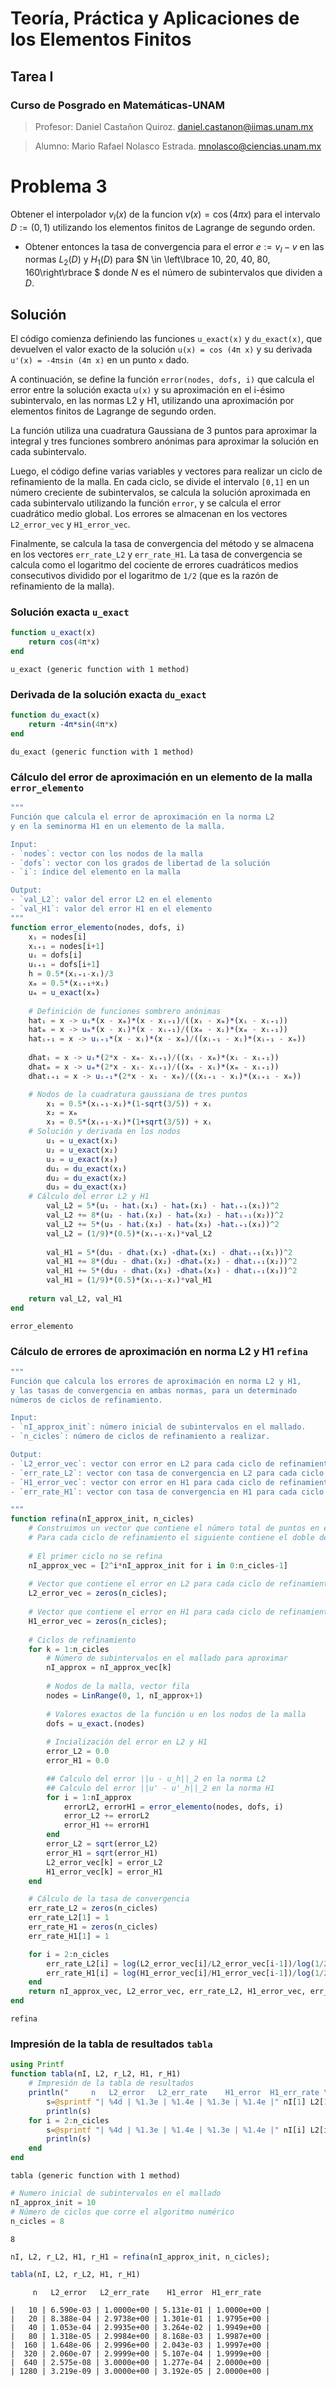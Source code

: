 # Teoría, Práctica y Aplicaciones de los Elementos Finitos
## Tarea I
### Curso de Posgrado en Matemáticas-UNAM

> Profesor: Daniel Castañon Quiroz. daniel.castanon@iimas.unam.mx

> Alumno: Mario Rafael Nolasco Estrada. mnolasco@ciencias.unam.mx

# Problema 3


Obtener el interpolador $v_I(x)$ de la funcion $v(x)= \cos(4\pi x)$ para el intervalo $D:= (0,1)$ utilizando los elementos finitos de Lagrange de segundo orden. 

* Obtener entonces la tasa de convergencia para el error $e:= v_I-v$ en las normas $L_2(D)$ y $H_1(D)$ para $N \in \left\lbrace 10, 20, 40, 80, 160\right\rbrace $ donde $N$ es el número de subintervalos que dividen a $D$.

## Solución

El código comienza definiendo las funciones `u_exact(x)` y `du_exact(x)`, que devuelven el valor exacto de la solución `u(x) = cos (4π x)` y su derivada `u'(x) = -4πsin (4π x)` en un punto `x` dado.

A continuación, se define la función `error(nodes, dofs, i)` que calcula el error entre la solución exacta `u(x)` y su aproximación en el i-ésimo subintervalo, en las normas L2 y H1, utilizando una aproximación por elementos finitos de Lagrange de segundo orden. 

La función utiliza una cuadratura Gaussiana de 3 puntos para aproximar la integral y tres funciones sombrero anónimas para aproximar la solución en cada subintervalo.

Luego, el código define varias variables y vectores para realizar un ciclo de refinamiento de la malla. En cada ciclo, se divide el intervalo `[0,1]` en un número creciente de subintervalos, se calcula la solución aproximada en cada subintervalo utilizando la función `error`, y se calcula el error cuadrático medio global. Los errores se almacenan en los vectores `L2_error_vec` y `H1_error_vec`.

Finalmente, se calcula la tasa de convergencia del método y se almacena en los vectores `err_rate_L2` y `err_rate_H1`. La tasa de convergencia se calcula como el logaritmo del cociente de errores cuadráticos medios consecutivos dividido por el logaritmo de `1/2` (que es la razón de refinamiento de la malla).

### Solución exacta `u_exact`


```julia
function u_exact(x)
    return cos(4π*x)
end
```




    u_exact (generic function with 1 method)



### Derivada de la solución exacta `du_exact`


```julia
function du_exact(x)
    return -4π*sin(4π*x)
end
```




    du_exact (generic function with 1 method)



### Cálculo del error de aproximación en un elemento de la malla `error_elemento`


```julia
"""
Función que calcula el error de aproximación en la norma L2
y en la seminorma H1 en un elemento de la malla.

Input:
- `nodes`: vector con los nodos de la malla
- `dofs`: vector con los grados de libertad de la solución
- `i`: índice del elemento en la malla

Output:
- `val_L2`: valor del error L2 en el elemento
- `val_H1`: valor del error H1 en el elemento
"""
function error_elemento(nodes, dofs, i)
    xᵢ = nodes[i]
    xᵢ₊₁ = nodes[i+1]
    uᵢ = dofs[i]
    uᵢ₊₁ = dofs[i+1]
    h = 0.5*(xᵢ₊₁-xᵢ)/3
    xₘ = 0.5*(xᵢ₊₁+xᵢ)
    uₘ = u_exact(xₘ)
    
    # Definición de funciones sombrero anónimas
    hatᵢ = x -> uᵢ*(x - xₘ)*(x - xᵢ₊₁)/((xᵢ - xₘ)*(xᵢ - xᵢ₊₁))
    hatₘ = x -> uₘ*(x - xᵢ)*(x - xᵢ₊₁)/((xₘ - xᵢ)*(xₘ - xᵢ₊₁))
    hatᵢ₊₁ = x -> uᵢ₊₁*(x - xᵢ)*(x - xₘ)/((xᵢ₊₁ - xᵢ)*(xᵢ₊₁ - xₘ))
    
    dhatᵢ = x -> uᵢ*(2*x - xₘ- xᵢ₊₁)/((xᵢ - xₘ)*(xᵢ - xᵢ₊₁))
    dhatₘ = x -> uₘ*(2*x - xᵢ- xᵢ₊₁)/((xₘ - xᵢ)*(xₘ - xᵢ₊₁))
    dhatᵢ₊₁ = x -> uᵢ₊₁*(2*x - xᵢ - xₘ)/((xᵢ₊₁ - xᵢ)*(xᵢ₊₁ - xₘ))

    # Nodos de la cuadratura gaussiana de tres puntos
        x₁ = 0.5*(xᵢ₊₁-xᵢ)*(1-sqrt(3/5)) + xᵢ
        x₂ = xₘ
        x₃ = 0.5*(xᵢ₊₁-xᵢ)*(1+sqrt(3/5)) + xᵢ
    # Solución y derivada en los nodos
        u₁ = u_exact(x₁)
        u₂ = u_exact(x₂)
        u₃ = u_exact(x₃)
        du₁ = du_exact(x₁)
        du₂ = du_exact(x₂)
        du₃ = du_exact(x₃)
    # Cálculo del error L2 y H1 
        val_L2 = 5*(u₁ - hatᵢ(x₁) - hatₘ(x₁) - hatᵢ₊₁(x₁))^2
        val_L2 += 8*(u₂ - hatᵢ(x₂) - hatₘ(x₂) - hatᵢ₊₁(x₂))^2
        val_L2 += 5*(u₃ - hatᵢ(x₃) - hatₘ(x₃) -hatᵢ₊₁(x₃))^2
        val_L2 = (1/9)*(0.5)*(xᵢ₊₁-xᵢ)*val_L2
        
        val_H1 = 5*(du₁ - dhatᵢ(x₁) -dhatₘ(x₁) - dhatᵢ₊₁(x₁))^2
        val_H1 += 8*(du₂ - dhatᵢ(x₂) -dhatₘ(x₂) - dhatᵢ₊₁(x₂))^2
        val_H1 += 5*(du₃ - dhatᵢ(x₃) -dhatₘ(x₃) - dhatᵢ₊₁(x₃))^2
        val_H1 = (1/9)*(0.5)*(xᵢ₊₁-xᵢ)*val_H1
        
    return val_L2, val_H1
end
```




    error_elemento



### Cálculo de errores de aproximación en norma L2 y H1 `refina`


```julia
"""
Función que calcula los errores de aproximación en norma L2 y H1,
y las tasas de convergencia en ambas normas, para un determinado
números de ciclos de refinamiento. 

Input:
- `nI_approx_init`: número inicial de subintervalos en el mallado.
- `n_cicles`: número de ciclos de refinamiento a realizar.

Output:
- `L2_error_vec`: vector con error en L2 para cada ciclo de refinamiento.
- `err_rate_L2`: vector con tasa de convergencia en L2 para cada ciclo de refinamiento.
- `H1_error_vec`: vector con error en H1 para cada ciclo de refinamiento.
- `err_rate_H1`: vector con tasa de convergencia en H1 para cada ciclo de refinamiento.

"""
function refina(nI_approx_init, n_cicles)
    # Construimos un vector que contiene el número total de puntos en el mallado.
    # Para cada ciclo de refinamiento el siguiente contiene el doble de puntos que el anterior
    
    # El primer ciclo no se refina
    nI_approx_vec = [2^i*nI_approx_init for i in 0:n_cicles-1]
    
    # Vector que contiene el error en L2 para cada ciclo de refinamiento
    L2_error_vec = zeros(n_cicles);
    
    # Vector que contiene el error en H1 para cada ciclo de refinamiento
    H1_error_vec = zeros(n_cicles);
    
    # Ciclos de refinamiento
    for k = 1:n_cicles
        # Número de subintervalos en el mallado para aproximar
        nI_approx = nI_approx_vec[k]
        
        # Nodos de la malla, vector fila
        nodes = LinRange(0, 1, nI_approx+1)
        
        # Valores exactos de la función u en los nodos de la malla
        dofs = u_exact.(nodes)
        
        # Incialización del error en L2 y H1
        error_L2 = 0.0
        error_H1 = 0.0

        ## Calculo del error ||u - u_h||_2 en la norma L2
        ## Calculo del error ||u' - u'_h||_2 en la norma H1
        for i = 1:nI_approx
            errorL2, errorH1 = error_elemento(nodes, dofs, i)
            error_L2 += errorL2
            error_H1 += errorH1
        end
        error_L2 = sqrt(error_L2)
        error_H1 = sqrt(error_H1)
        L2_error_vec[k] = error_L2
        H1_error_vec[k] = error_H1
    end

    # Cálculo de la tasa de convergencia
    err_rate_L2 = zeros(n_cicles)
    err_rate_L2[1] = 1
    err_rate_H1 = zeros(n_cicles)
    err_rate_H1[1] = 1

    for i = 2:n_cicles
        err_rate_L2[i] = log(L2_error_vec[i]/L2_error_vec[i-1])/log(1/2)
        err_rate_H1[i] = log(H1_error_vec[i]/H1_error_vec[i-1])/log(1/2)
    end
    return nI_approx_vec, L2_error_vec, err_rate_L2, H1_error_vec, err_rate_H1
end
```




    refina



### Impresión de la tabla de resultados `tabla`


```julia
using Printf
function tabla(nI, L2, r_L2, H1, r_H1)
    # Impresión de la tabla de resultados
    println("     n   L2_error   L2_err_rate    H1_error  H1_err_rate \n")
        s=@sprintf "| %4d | %1.3e | %1.4e | %1.3e | %1.4e |" nI[1] L2[1] r_L2[1] H1[1] r_H1[1];
        println(s)
    for i = 2:n_cicles
        s=@sprintf "| %4d | %1.3e | %1.4e | %1.3e | %1.4e |" nI[i] L2[i] r_L2[i] H1[i] r_H1[i];
        println(s)
    end
end
```




    tabla (generic function with 1 method)




```julia
# Numero inicial de subintervalos en el mallado
nI_approx_init = 10
# Número de ciclos que corre el algoritmo numérico
n_cicles = 8
```




    8




```julia
nI, L2, r_L2, H1, r_H1 = refina(nI_approx_init, n_cicles);  

tabla(nI, L2, r_L2, H1, r_H1)
```

         n   L2_error   L2_err_rate    H1_error  H1_err_rate 
    
    |   10 | 6.590e-03 | 1.0000e+00 | 5.131e-01 | 1.0000e+00 |
    |   20 | 8.388e-04 | 2.9738e+00 | 1.301e-01 | 1.9795e+00 |
    |   40 | 1.053e-04 | 2.9935e+00 | 3.264e-02 | 1.9949e+00 |
    |   80 | 1.318e-05 | 2.9984e+00 | 8.168e-03 | 1.9987e+00 |
    |  160 | 1.648e-06 | 2.9996e+00 | 2.043e-03 | 1.9997e+00 |
    |  320 | 2.060e-07 | 2.9999e+00 | 5.107e-04 | 1.9999e+00 |
    |  640 | 2.575e-08 | 3.0000e+00 | 1.277e-04 | 2.0000e+00 |
    | 1280 | 3.219e-09 | 3.0000e+00 | 3.192e-05 | 2.0000e+00 |
    

